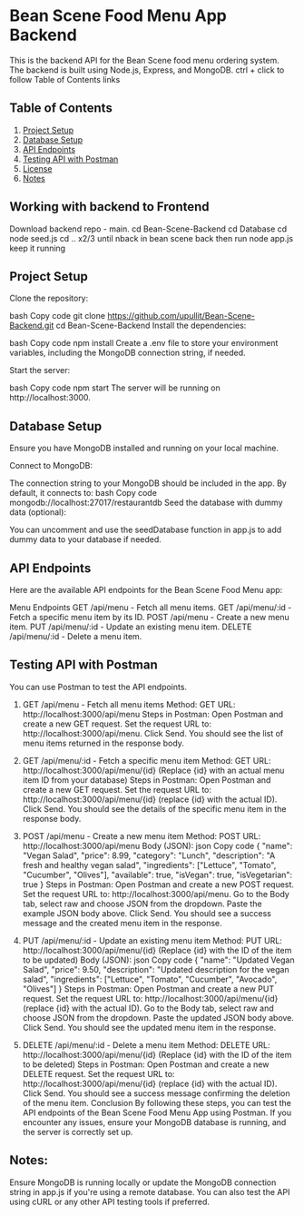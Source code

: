 # Bean Scene Food Menu App Backend
This is the backend API for the Bean Scene food menu ordering system. The backend is built using Node.js, Express, and MongoDB.
ctrl + click to follow Table of Contents links

## Table of Contents
1. [Project Setup](#project-setup)
2. [Database Setup](#database-setup)
3. [API Endpoints](#api-endpoints)
4. [Testing API with Postman](#testing-api-with-postman)
5. [License](#license)
6. [Notes](#notes)

## Working with backend to Frontend
Download backend repo - main.
cd Bean-Scene-Backend
cd Database
cd node seed.js
cd .. x2/3 until nback in bean scene back
then run node app.js
keep it running

## Project Setup
Clone the repository:

bash
Copy code
git clone https://github.com/upullit/Bean-Scene-Backend.git
cd Bean-Scene-Backend
Install the dependencies:

bash
Copy code
npm install
Create a .env file to store your environment variables, including the MongoDB connection string, if needed.

Start the server:

bash
Copy code
npm start
The server will be running on http://localhost:3000.

## Database Setup
Ensure you have MongoDB installed and running on your local machine.

Connect to MongoDB:

The connection string to your MongoDB should be included in the app. By default, it connects to:
bash
Copy code
mongodb://localhost:27017/restaurantdb
Seed the database with dummy data (optional):

You can uncomment and use the seedDatabase function in app.js to add dummy data to your database if needed.

## API Endpoints
Here are the available API endpoints for the Bean Scene Food Menu app:

Menu Endpoints
GET /api/menu - Fetch all menu items.
GET /api/menu/:id - Fetch a specific menu item by its ID.
POST /api/menu - Create a new menu item.
PUT /api/menu/:id - Update an existing menu item.
DELETE /api/menu/:id - Delete a menu item.

## Testing API with Postman
You can use Postman to test the API endpoints.

1. GET /api/menu - Fetch all menu items
Method: GET
URL: http://localhost:3000/api/menu
Steps in Postman:
Open Postman and create a new GET request.
Set the request URL to: http://localhost:3000/api/menu.
Click Send.
You should see the list of menu items returned in the response body.
2. GET /api/menu/:id - Fetch a specific menu item
Method: GET
URL: http://localhost:3000/api/menu/{id} (Replace {id} with an actual menu item ID from your database)
Steps in Postman:
Open Postman and create a new GET request.
Set the request URL to: http://localhost:3000/api/menu/{id} (replace {id} with the actual ID).
Click Send.
You should see the details of the specific menu item in the response body.
3. POST /api/menu - Create a new menu item
Method: POST
URL: http://localhost:3000/api/menu
Body (JSON):
json
Copy code
{
  "name": "Vegan Salad",
  "price": 8.99,
  "category": "Lunch",
  "description": "A fresh and healthy vegan salad",
  "ingredients": ["Lettuce", "Tomato", "Cucumber", "Olives"],
  "available": true,
  "isVegan": true,
  "isVegetarian": true
}
Steps in Postman:
Open Postman and create a new POST request.
Set the request URL to: http://localhost:3000/api/menu.
Go to the Body tab, select raw and choose JSON from the dropdown.
Paste the example JSON body above.
Click Send.
You should see a success message and the created menu item in the response.

4. PUT /api/menu/:id - Update an existing menu item
Method: PUT
URL: http://localhost:3000/api/menu/{id} (Replace {id} with the ID of the item to be updated)
Body (JSON):
json
Copy code
{
  "name": "Updated Vegan Salad",
  "price": 9.50,
  "description": "Updated description for the vegan salad",
  "ingredients": ["Lettuce", "Tomato", "Cucumber", "Avocado", "Olives"]
}
Steps in Postman:
Open Postman and create a new PUT request.
Set the request URL to: http://localhost:3000/api/menu/{id} (replace {id} with the actual ID).
Go to the Body tab, select raw and choose JSON from the dropdown.
Paste the updated JSON body above.
Click Send.
You should see the updated menu item in the response.

5. DELETE /api/menu/:id - Delete a menu item
Method: DELETE
URL: http://localhost:3000/api/menu/{id} (Replace {id} with the ID of the item to be deleted)
Steps in Postman:
Open Postman and create a new DELETE request.
Set the request URL to: http://localhost:3000/api/menu/{id} (replace {id} with the actual ID).
Click Send.
You should see a success message confirming the deletion of the menu item.
Conclusion
By following these steps, you can test the API endpoints of the Bean Scene Food Menu App using Postman. If you encounter any issues, ensure your MongoDB database is running, and the server is correctly set up.

## Notes:
Ensure MongoDB is running locally or update the MongoDB connection string in app.js if you're using a remote database.
You can also test the API using cURL or any other API testing tools if preferred.
